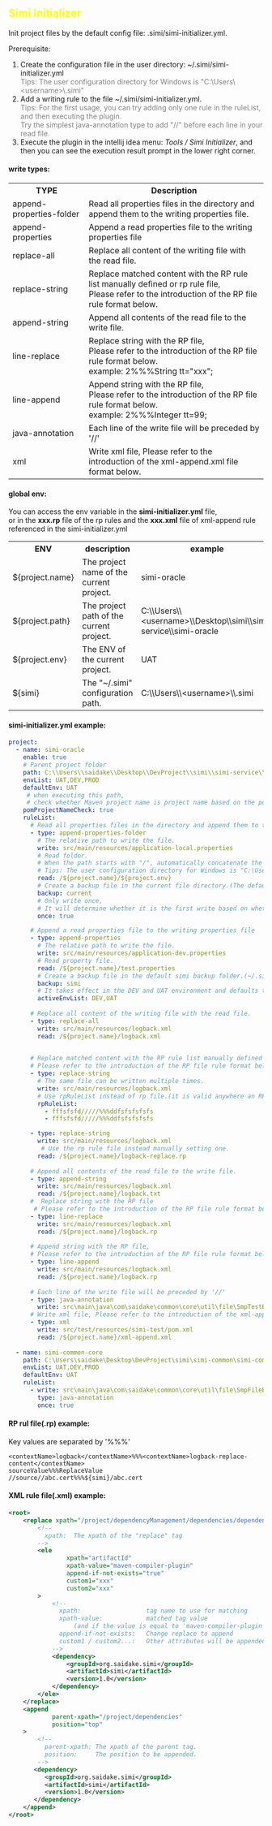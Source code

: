 ## <font color="yellow">Simi Initializer</font>
Init project files by the default config file: .simi/simi-initializer.yml.<br/>

Prerequisite:<br/>
1. Create the configuration file in the user directory: ~/.simi/simi-initializer.yml<br/>
<font color="gray">Tips: The user configuration directory for Windows is "C:\\Users\\\<username>\\\.simi"</font><br/>
2. Add a writing rule to the file ~/.simi/simi-initializer.yml.<br/>
   <font color="gray">Tips: For the first usage, you can try adding only one rule in the ruleList, and then executing the plugin.</font><br/>
   <font color="gray">Try the simplest java-annotation type to add "//" before each line in your read file.</font><br/>
3. Execute the plugin in the intellij idea menu: <em>Tools / Simi Initializer</em>, and then you can see the execution result prompt in the lower right corner. 
#### write types:
<table>
    <tr>
        <th>TYPE</th>
        <th>Description</th>
    </tr>
    <tr>
        <td>append-properties-folder </td>   
        <td>Read all properties files in the directory and append them to the writing properties file.</td>
    </tr>
    <tr>
        <td>append-properties</td>   
        <td>Append a read properties file to the writing properties file</td>
    </tr>
    <tr>
        <td>replace-all</td>   
        <td>Replace all content of the writing file with the read file.</td>
    </tr>
    <tr>
        <td>replace-string</td>
        <td>
            Replace matched content with the RP rule list manually defined or rp rule file, <br/>
            Please refer to the introduction of the RP file rule format below.
        </td>
    </tr>
    <tr>
        <td>append-string</td>
        <td>Append all contents of the read file to the write file.</td>
    </tr>
    <tr>
        <td>line-replace</td>
        <td>
            Replace string with the RP file,  <br/>
            Please refer to the introduction of the RP file rule format below. <br/>
            example: 2%%%String tt="xxx";
        </td>
    </tr>
    <tr>
        <td>line-append</td>
        <td>
            Append string with the RP file,  <br/>
            Please refer to the introduction of the RP file rule format below. <br/>
            example: 2%%%Integer tt=99;
        </td>
    </tr>
    <tr>
        <td>java-annotation</td>
        <td>Each line of the write file will be preceded by '//'</td>
    </tr>
    <tr>
        <td>xml</td>
        <td>Write xml file, Please refer to the introduction of the xml-append.xml file format below.</td>
    </tr>
</table>

#### global env:
You can access the env variable in the <strong>simi-initializer.yml</strong> file,<br/> 
or in the <strong>xxx.rp</strong> file of the rp rules and the <strong>xxx.xml</strong> file of xml-append rule referenced in the simi-initializer.yml<br/>
<table>
    <tr>
        <th>ENV</th>
        <th>description</th>
        <th>example</th>
    </tr>
    <tr>
        <td>${project.name}</td>   
        <td>The project name of the current project.</td>
        <td>simi-oracle</td>
    </tr>
    <tr>
        <td>${project.path}</td>   
        <td>The project path of the current project.</td>
        <td>C:\\Users\\&lt;username&gt;\\Desktop\\simi\\simi-service\\simi-oracle</td>
    </tr>
    <tr>
        <td>${project.env} </td>   
        <td>The ENV of the current project.</td>
        <td>UAT</td>
    </tr>
    <tr>
        <td>${simi}         </td>
        <td>The "~/.simi" configuration path.</td>
        <td>C:\\Users\\&lt;username&gt;\\.simi</td>
    </tr>
</table>

#### simi-initializer.yml example:
```yaml
project:
  - name: simi-oracle
    enable: true
    # Parent project folder
    path: C:\\Users\\saidake\\Desktop\\DevProject\\simi\\simi-service\\simi-oracle   
    envList: UAT,DEV,PROD
    defaultEnv: UAT
     # when executing this path, 
     # check whether Maven project name is project name based on the pom file (Optional).
    pomProjectNameCheck: true        
    ruleList:
      # Read all properties files in the directory and append them to the writing properties file.  
      - type: append-properties-folder
        # The relative path to write the file.
        write: src/main/resources/application-local.properties
        # Read folder.
        # When the path starts with "/", automatically concatenate the configuration path "~/.simi"
        # Tips: The user configuration directory for Windows is "C:\Users\<username>\.simi"
        read: /${project.name}/${project.env}                     
        # Create a backup file in the current file directory.(The default backup value is "current")
        backup: current
        # Only write once, 
        # It will determine whether it is the first write based on whether the backup file exists.
        once: true        

      # Append a read properties file to the writing properties file 
      - type: append-properties
        # The relative path to write the file.
        write: src/main/resources/application-dev.properties
        # Read property file.
        read: /${project.name}/test.properties                   
        # Create a backup file in the default simi backup folder.(~/.simi/AAAbackup)   
        backup: simi
        # It takes effect in the DEV and UAT environment and defaults to all environments.
        activeEnvList: DEV,UAT             
        
      # Replace all content of the writing file with the read file.
      - type: replace-all 
        write: src/main/resources/logback.xml
        read: /${project.name}/logback.xml
                                                

      # Replace matched content with the RP rule list manually defined or rp rule file, 
      # Please refer to the introduction of the RP file rule format below.
      - type: replace-string
        # The same file can be written multiple times.
        write: src/main/resources/logback.xml
        # Use rpRuleList instead of rp file.(it is valid anywhere an RP file is used)
        rpRuleList:                                 
          - fffsfsfd/////%%%ddfsfsfsfsfs
          - fffsfsfd/////%%%ddfsfsfsfsfs

      - type: replace-string
        write: src/main/resources/logback.xml
         # Use the rp rule file instead manually setting one.
        read: /${project.name}/logback-replace.rp   
        
      # Append all contents of the read file to the write file.
      - type: append-string  
        write: src/main/resources/logback.xml
        read: /${project.name}/logback.txt
      #  Replace string with the RP file
       # Please refer to the introduction of the RP file rule format below.
      - type: line-replace
        write: src/main/resources/logback.xml
        read: /${project.name}/logback.rp
                                                
      # Append string with the RP file, 
      # Please refer to the introduction of the RP file rule format below.
      - type: line-append
        write: src/main/resources/logback.xml
        read: /${project.name}/logback.rp
                                                 
      # Each line of the write file will be preceded by '//'
      - type: java-annotation
        write: src\main\java\com\saidake\common\core\util\file\SmpTestBackupUtils.java
      # Write xml file, Please refer to the introduction of the xml-append.xml file format below.
      - type: xml  
        write: src/test/resources/simi-test/pom.xml
        read: /${project.name}/xml-append.xml
                                                       
  - name: simi-common-core
    path: C:\Users\saidake\Desktop\DevProject\simi\simi-common\simi-common-core
    envList: UAT,DEV,PROD
    defaultEnv: UAT
    ruleList:
      - write: src\main\java\com\saidake\common\core\util\file\SmpFileBackupUtils.java
        type: java-annotation
        once: true
```

#### RP rul file(.rp) example: 
Key values are separated by '%%%'<br/>
```text
<contextName>logback</contextName>%%%<contextName>logback-replace-content</contextName>
sourceValue%%%ReplaceValue
//source//abc.cert%%%${simi}/abc.cert
```

#### XML rule file(.xml) example: 
```xml
<root>
    <replace xpath="/project/dependencyManagement/dependencies/dependency">    
        <!-- 
          xpath:  The xpath of the "replace" tag
        -->
        <ele 
                xpath="artifactId" 
                xpath-value="maven-compiler-plugin" 
                append-if-not-exists="true" 
                custom1="xxx"  
                custom2="xxx" 
        > 
            <!-- 
              xpath:                  tag name to use for matching 
              xpath-value:            matched tag value 
                  (and if the value is equal to 'maven-compiler-plugin', replace whole dependency tag.)
              append-if-not-exists:   Change replace to append
              custom1 / custom2...:   Other attributes will be appended to the tag matching the xpath of the "replace" tag
            -->
            <dependency>
                <groupId>org.saidake.simi</groupId>
                <artifactId>simi</artifactId>
                <version>1.0</version>
            </dependency>
        </ele>
    </replace>
    <append 
            parent-xpath="/project/dependencies" 
            position="top"
    >   
        <!-- 
          parent-xpath: The xpath of the parent tag.
          position:     The position to be appended.
        -->
       <dependency>
          <groupId>org.saidake.simi</groupId>
          <artifactId>simi</artifactId>
          <version>1.0</version>
       </dependency>
    </append>
</root>
```